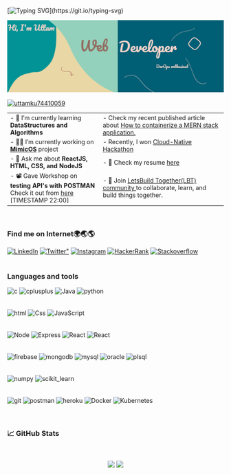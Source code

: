 [![Typing SVG](https://readme-typing-svg.herokuapp.com?size=24&width=600&lines=Welcome+To+Uttam's+GitHub+Profile!)](https://git.io/typing-svg)

<img src="https://raw.githubusercontent.com/helper-uttam/helper-uttam/main/header_.jpeg">


<p align="left"> <a href="https://twitter.com/uttamku74410059" target="blank"><img src="https://img.shields.io/twitter/follow/uttamku74410059?logo=twitter&style=for-the-badge" alt="uttamku74410059" /></a> </p>
<table>
  <tr>
    <td>- 🌱 I’m currently learning <strong>DataStructures and Algorithms</strong></td>
    <td>- Check my recent published article about <a href="https://medium.com/@bajiraouttamsinha/how-to-containerize-a-mern-stack-application-1a69bd257e6f">How to containerize a MERN stack application.</a>
  </tr>
  <tr>
    <td>- 👨‍💻 I’m currently working on <strong> <a href="https://mimic-os.vercel.app/">MimicOS</a></strong> project</td>
    <td>- Recently, I won <a href="https://devpost.com/software/just-speak-1k7m46?ref_content=user-portfolio&ref_feature=in_progress">Cloud-Native Hackathon</a></td>
  </tr>
  <tr>
    <td>- 💬 Ask me about <strong>ReactJS, HTML, CSS, and NodeJS</strong></td>
    <td>- 📄 Check my resume <a href="https://github.com/helper-uttam/portfolio/blob/master/assests/resume.pdf">here</a></td>
  </tr>
  <tr>
    <td>- 📽️ Gave Workshop on <strong>testing API's with POSTMAN</strong>
      <br>
      Check it out from <A href="https://youtu.be/ywymOR6QZ74">here</a> [TIMESTAMP 22:00] 
    </td>
    <td>- 🤝 Join <a href="https://discord.gg/tRtwd8n8">LetsBuild Together(LBT) community </a> to collaborate, learn, and build things together.
    </td>
  </tr>
</table>
<br>
<h3 align="left">Find me on Internet🌍🌏🌎</h3>
<div align="left">
  <a href="https://www.linkedin.com/in/uttam-kumar-511a411ba/"><img alt="LinkedIn" src="https://img.shields.io/badge/linkedin-%230077B5.svg?style=for-the-badge&logo=linkedin&logoColor=white"/></a>
 <a href="https://twitter.com/uttamku74410059"><img alt=Twitter" src="https://img.shields.io/badge/Twitter-%230077B5.svg?style=for-the-badge&logo=Twitter&logoColor=#1DA1F2"/></a>
  <a href="https://www.instagram.com/_.uttam_.22/" target="_blank"><img alt="Instagram" src="https://img.shields.io/badge/Instagram-e95950?style=for-the-badge&logo=Instagram&logoColor=white" /></a>
  <a href="https://www.hackerrank.com/bajiraouttamsin1" target="_blank"> <img alt="HackerRank" src="https://img.shields.io/badge/Hackerrank-008000?style=for-the-badge&logo=HackerRank&logoColor=white" /></a>
 <a href="https://stackoverflow.com/users/15806697/uttam" target="_blank"><img alt="Stackoverflow" src="https://img.shields.io/badge/stackoverflow-ef8236?style=for-the-badge&logo=stackoverflow&logoColor=white"/></a>
</div>
<br> 
<h3 align="left">Languages and tools</h3>
<p align="left"> 
<img src="https://img.shields.io/badge/C-00599C?style=for-the-badge&logo=c&logoColor=white" alt="c" > 
<img src="https://img.shields.io/badge/C%2B%2B-00599C?style=for-the-badge&logo=c%2B%2B&logoColor=white" alt="cplusplus"> 
<img src="https://img.shields.io/badge/Java-ED8B00?style=for-the-badge&logo=java&logoColor=white" alt="Java">
<img src="https://img.shields.io/badge/Python-FFD43B?style=for-the-badge&logo=python&logoColor=darkgreen" alt="python">
  <br><br><br>
<img src="https://img.shields.io/badge/HTML5-E34F26?style=for-the-badge&logo=html5&logoColor=white" alt="html" > 
<img src="https://img.shields.io/badge/CSS3-1572B6?style=for-the-badge&logo=css3&logoColor=white" alt="Css"> 
<img src="https://img.shields.io/badge/JavaScript-323330?style=for-the-badge&logo=javascript&logoColor=F7DF1E" alt="JavaScript">
  <br><br><br>
<img src="https://img.shields.io/badge/Node.js-339933?style=for-the-badge&logo=nodedotjs&logoColor=white" alt="Node"> 
<img src="https://img.shields.io/badge/Express.js-000000?style=for-the-badge&logo=express&logoColor=white" alt="Express" > 
<img src="https://img.shields.io/badge/React-20232A?style=for-the-badge&logo=react&logoColor=61DAFB" alt="React">
<img src="https://img.shields.io/badge/next.js-000000?style=for-the-badge&logo=nextdotjs&logoColor=white" alt="React">
   <br><br><br>
<img src="https://img.shields.io/badge/firebase-ffca28?style=for-the-badge&logo=firebase&logoColor=black" alt="firebase"> 
<img src="https://img.shields.io/badge/MongoDB-4EA94B?style=for-the-badge&logo=mongodb&logoColor=white" alt="mongodb" > 
<img src="https://img.shields.io/badge/MySQL-005C84?style=for-the-badge&logo=mysql&logoColor=white" alt="mysql"> 
<img src="https://img.shields.io/badge/Oracle-F80000?style=for-the-badge&logo=oracle&logoColor=black" alt="oracle">
<img src="https://img.shields.io/badge/PLSQL-F80000?style=for-the-badge&logo=oracle&logoColor=black" alt="plsql" > <br><br><br>
<img src="https://img.shields.io/badge/Numpy-777BB4?style=for-the-badge&logo=numpy&logoColor=white" alt="numpy" > 
<img src="https://img.shields.io/badge/scikit_learn-F7931E?style=for-the-badge&logo=scikit-learn&logoColor=white" alt="scikit_learn" > <br><br><br>
<img src="https://img.shields.io/badge/GitHub-100000?style=for-the-badge&logo=github&logoColor=white" alt="git">
<img src="https://img.shields.io/badge/Postman-FF6C37?style=for-the-badge&logo=Postman&logoColor=white" alt="postman">
<img src="https://img.shields.io/badge/Heroku-430098?style=for-the-badge&logo=heroku&logoColor=white" alt="heroku">
<img src="https://img.shields.io/badge/docker-%230db7ed.svg?style=for-the-badge&logo=docker&logoColor=white" alt="Docker">
<img src="https://img.shields.io/badge/kubernetes-%230db7ed.svg?style=for-the-badge&logo=kubernetes&logoColor=white" alt="Kubernetes">
   <br><br><br> 
   </p>
<h3> 📈 GitHub Stats</h3>
<br>
<p align="center">
  <img width="48%" src="https://github-readme-stats.vercel.app/api?username=helper-uttam&show_icons=true&theme=radical" />
  <img width="48%" src="https://github-readme-streak-stats.herokuapp.com/?user=helper-uttam&theme=radical" />
</p>
  
